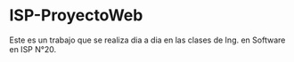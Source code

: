# ISP-ProyectoWeb
Este es un trabajo que se realiza dia a dia en las clases de Ing. en Software en ISP N°20.
